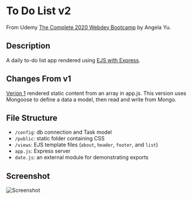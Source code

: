 # To Do List v2

From Udemy [The Complete 2020 Webdev Bootcamp](https://www.udemy.com/share/101qYwBEIcc1ZVTXg=/) by Angela Yu.

## Description

A daily to-do list app rendered using [EJS with Express](https://github.com/mde/ejs/wiki/Using-EJS-with-Express).

## Changes From v1

[Verion 1](https://github.com/ckriewall/webdev-bootcamp/tree/main/todolist-v1) rendered static content from an array in app.js. This version uses Mongoose to define a data a model, then read and write from Mongo.

## File Structure

- `/config`: db connection and Task model
- `/public`: static folder containing CSS
- `/views`: EJS template files (`about`, `header`, `footer`, and `list`)
- `app.js`: Express server
- `date.js`: an external module for demonstrating exports

## Screenshot

![Screenshot](https://i.ibb.co/T1zdcgj/todo-v1-screenshot.png)
